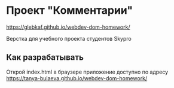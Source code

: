 # Проект "Комментарии"

https://glebkaf.github.io/webdev-dom-homework/

Верстка для учебного проекта студентов Skypro

## Как разрабатывать

Открой index.html в браузере
приложение доступно по адресу 
 https://tanya-bulaeva.github.io/webdev-dom-homework/
